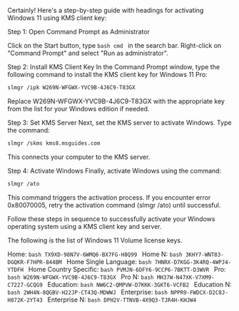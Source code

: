Certainly! Here's a step-by-step guide with headings for activating Windows 11 using KMS client key:

Step 1: Open Command Prompt as Administrator

Click on the Start button, type ```bash cmd ``` in the search bar.
Right-click on "Command Prompt" and select "Run as administrator".

Step 2: Install KMS Client Key
In the Command Prompt window, type the following command to install the KMS client key for Windows 11 Pro:

```bash
slmgr /ipk W269N-WFGWX-YVC9B-4J6C9-T83GX
```

Replace W269N-WFGWX-YVC9B-4J6C9-T83GX with the appropriate key from the list for your Windows edition if needed.

Step 3: Set KMS Server
Next, set the KMS server to activate Windows. Type the command:

```bash
slmgr /skms kms8.msguides.com
```

This connects your computer to the KMS server.

Step 4: Activate Windows
Finally, activate Windows using the command:

```bash
slmgr /ato
```

This command triggers the activation process. If you encounter error 0x80070005, retry the activation command (slmgr /ato) until successful.

Follow these steps in sequence to successfully activate your Windows operating system using a KMS client key and server.

The following is the list of Windows 11 Volume license keys.

Home: ```bash TX9XD-98N7V-6WMQ6-BX7FG-H8Q99 ```
Home N: ```bash 3KHY7-WNT83-DGQKR-F7HPR-844BM ```
Home Single Language: ```bash 7HNRX-D7KGG-3K4RQ-4WPJ4-YTDFH ```
Home Country Specific: ```bash PVMJN-6DFY6-9CCP6-7BKTT-D3WVR ```
Pro: ```bash W269N-WFGWX-YVC9B-4J6C9-T83GX ```
Pro N: ```bash MH37W-N47XK-V7XM9-C7227-GCQG9 ```
Education: ```bash NW6C2-QMPVW-D7KKK-3GKT6-VCFB2 ```
Education N: ```bash 2WH4N-8QGBV-H22JP-CT43Q-MDWWJ ```
Enterprise: ```bash NPPR9-FWDCX-D2C8J-H872K-2YT43 ```
Enterprise N: ```bash DPH2V-TTNVB-4X9Q3-TJR4H-KHJW4 ```
